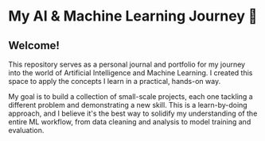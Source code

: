 # My AI & Machine Learning Journey 🚀

## Welcome!
This repository serves as a personal journal and portfolio for my journey into the world of Artificial Intelligence and Machine Learning. I created this space to apply the concepts I learn in a practical, hands-on way.

My goal is to build a collection of small-scale projects, each one tackling a different problem and demonstrating a new skill. This is a learn-by-doing approach, and I believe it's the best way to solidify my understanding of the entire ML workflow, from data cleaning and analysis to model training and evaluation.

